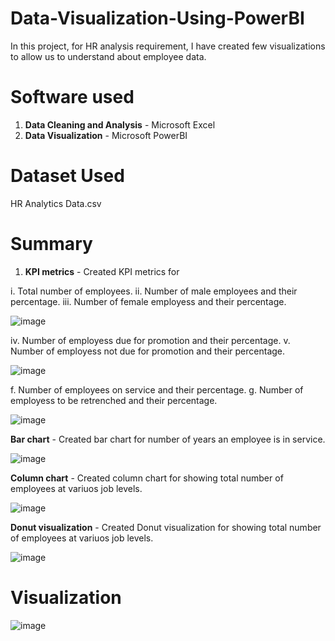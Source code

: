 # Data-Visualization-Using-PowerBI

In this project, for HR analysis requirement, I have created few visualizations to allow us to understand about employee data.


<h1>Software used </h1>

1. **Data Cleaning and Analysis** - Microsoft Excel
2. **Data Visualization** - Microsoft PowerBI


<h1> Dataset Used </h1>

   HR Analytics Data.csv
   
   
<h1>Summary</h1>

1. **KPI metrics** - Created KPI metrics for

i. Total number of employees.
ii. Number of male employees and their percentage.
iii. Number of female employess and their percentage.

![image](https://user-images.githubusercontent.com/121084757/213405568-c6f4576f-9f1f-4e14-b5f7-5272b40086b5.png)


iv. Number of employess due for promotion and their percentage.
v. Number of employess not due for promotion and their percentage.

![image](https://user-images.githubusercontent.com/121084757/213405640-499c3d04-cdb2-47c4-8fab-47b76b3cc182.png)


f. Number of employees on service and their percentage.
g. Number of employess to be retrenched and their percentage.

![image](https://user-images.githubusercontent.com/121084757/213405685-3dcef07c-b4f3-45d8-ae38-7595857f604d.png)


**Bar chart** - Created bar chart for number of years an employee is in service.

![image](https://user-images.githubusercontent.com/121084757/213406736-82144525-6e3c-4ed4-bf92-f43005f74bbb.png)

**Column chart** - Created column chart for showing total number of employees at variuos job levels.

![image](https://user-images.githubusercontent.com/121084757/213407033-1c44e814-b95e-4258-a249-2ee35d6ad0dc.png)


**Donut visualization** - Created Donut visualization for showing total number of employees at variuos job levels.

![image](https://user-images.githubusercontent.com/121084757/213407181-92ce3cdb-87fd-4509-bcbb-5747506e8f23.png)













<h1> Visualization </h1>

![image](https://user-images.githubusercontent.com/121084757/213361532-0a32565e-3a8e-436c-a914-135f72caa72e.png)
